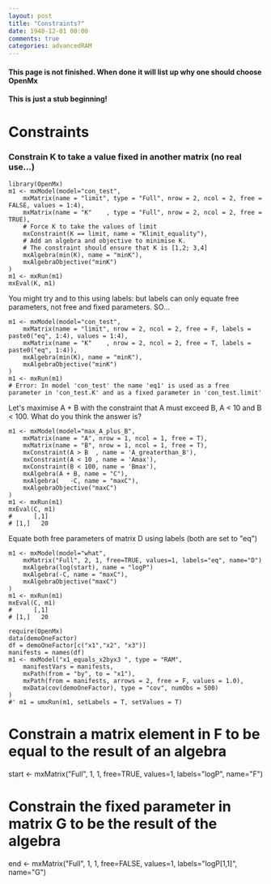 ```yaml
---
layout: post
title: "Constraints?"
date: 1940-12-01 00:00
comments: true
categories: advancedRAM
---
```


#### This page is not finished. When done it will list up why one should choose OpenMx
#### This is just a stub beginning!

# Constraints

### Constrain K to take a value fixed in another matrix (no real use...)

```splus
library(OpenMx)
m1 <- mxModel(model="con_test", 
    mxMatrix(name = "limit", type = "Full", nrow = 2, ncol = 2, free = FALSE, values = 1:4), 
    mxMatrix(name = "K"    , type = "Full", nrow = 2, ncol = 2, free = TRUE), 
	# Force K to take the values of limit
    mxConstraint(K == limit, name = "Klimit_equality"), 
	# Add an algebra and objective to minimise K.
	# The constraint should ensure that K is [1,2; 3,4]
    mxAlgebra(min(K), name = "minK"), 
    mxAlgebraObjective("minK") 
)
m1 <- mxRun(m1)
mxEval(K, m1)
```

You might try and to this using labels: but labels can only equate free parameters, not free and fixed parameters. SO...

```splus
m1 <- mxModel(model="con_test", 
    mxMatrix(name = "limit", nrow = 2, ncol = 2, free = F, labels = paste0("eq", 1:4), values = 1:4),
    mxMatrix(name = "K"    , nrow = 2, ncol = 2, free = T, labels = paste0("eq", 1:4)),
    mxAlgebra(min(K), name = "minK"), 
    mxAlgebraObjective("minK") 
)
m1 <- mxRun(m1)
# Error: In model 'con_test' the name 'eq1' is used as a free parameter in 'con_test.K' and as a fixed parameter in 'con_test.limit'
```

Let's maximise A + B with the constraint that A must exceed B, A < 10 and B < 100. What do you think the answer is?

```splus
m1 <- mxModel(model="max_A_plus_B",
    mxMatrix(name = "A", nrow = 1, ncol = 1, free = T),
    mxMatrix(name = "B", nrow = 1, ncol = 1, free = T),
	mxConstraint(A > B  , name = 'A_greaterthan_B'),
	mxConstraint(A < 10 , name = 'Amax'),
	mxConstraint(B < 100, name = 'Bmax'),
    mxAlgebra(A + B, name = "C"),
    mxAlgebra(   -C, name = "maxC"), 
    mxAlgebraObjective("maxC") 
)
m1 <- mxRun(m1)
mxEval(C, m1)
#      [,1]
# [1,]   20

```

Equate both free parameters of matrix D using labels (both are set to "eq")

```splus    
m1 <- mxModel(model="what", 
	mxMatrix("Full", 2, 1, free=TRUE, values=1, labels="eq", name="D")
	mxAlgebra(log(start), name = "logP")
    mxAlgebra(-C, name = "maxC"), 
    mxAlgebraObjective("maxC") 
)
m1 <- mxRun(m1)
mxEval(C, m1)
#      [,1]
# [1,]   20

```

```splus
require(OpenMx)
data(demoOneFactor)
df = demoOneFactor[c("x1","x2", "x3")]
manifests = names(df)
m1 <- mxModel("x1_equals_x2byx3 ", type = "RAM", 
	manifestVars = manifests,
	mxPath(from = "by", to = "x1"),
	mxPath(from = manifests, arrows = 2, free = F, values = 1.0),
	mxData(cov(demoOneFactor), type = "cov", numObs = 500)
)
#' m1 = umxRun(m1, setLabels = T, setValues = T)

```
# Constrain a matrix element in F to be equal to the result of an algebra
start <- mxMatrix("Full", 1, 1, free=TRUE,  values=1, labels="logP", name="F")

# Constrain the fixed parameter in matrix G to be the result of the algebra
end <- mxMatrix("Full", 1, 1, free=FALSE, values=1, labels="logP[1,1]", name="G")
